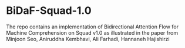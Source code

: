 # BiDaF-Squad-1.0
The repo contains an implementation of Bidirectional Attention Flow for Machine Comprehension on Squad v1.0 as illustrated in the paper from Minjoon Seo, Aniruddha Kembhavi, Ali Farhadi, Hannaneh Hajishirzi
